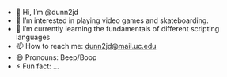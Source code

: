 - 👋 Hi, I’m @dunn2jd
- 👀 I’m interested in playing video games and skateboarding.
- 🌱 I’m currently learning the fundamentals of different scripting languages
- 📫 How to reach me: dunn2jd@mail.uc.edu
- 😄 Pronouns: Beep/Boop
- ⚡ Fun fact: ...

<!---
dunn2jd/dunn2jd is a ✨ special ✨ repository because its `README.md` (this file) appears on your GitHub profile.
You can click the Preview link to take a look at your changes.
--->
